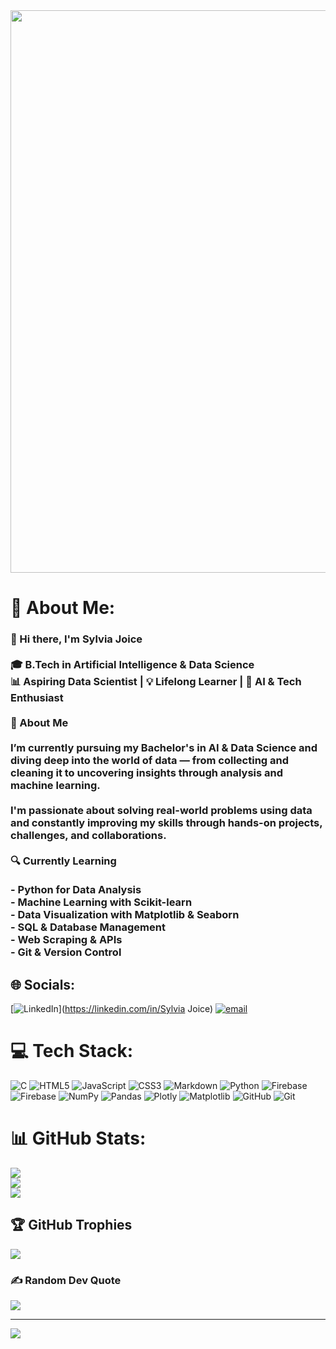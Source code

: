 <img src="https://user-images.githubusercontent.com/74038190/212750155-3ceddfbd-19d3-40a3-87af-8d329c8323c4.gif" width="900">

# 💫 About Me:
### 👋 Hi there, I'm Sylvia Joice<br><br>🎓 **B.Tech in Artificial Intelligence & Data Science**  <br>📊 **Aspiring Data Scientist** | 💡 **Lifelong Learner** | 🧠 **AI & Tech Enthusiast**<br><br> 🚀 About Me<br><br>I’m currently pursuing my Bachelor's in AI & Data Science and diving deep into the world of data — from collecting and cleaning it to uncovering insights through analysis and machine learning.<br><br>I'm passionate about solving real-world problems using data and constantly improving my skills through hands-on projects, challenges, and collaborations.<br><br>🔍 Currently Learning<br><br>- Python for Data Analysis<br>- Machine Learning with Scikit-learn<br>- Data Visualization with Matplotlib & Seaborn<br>- SQL & Database Management<br>- Web Scraping & APIs<br>- Git & Version Control<br>


## 🌐 Socials:
[![LinkedIn](https://img.shields.io/badge/LinkedIn-%230077B5.svg?logo=linkedin&logoColor=white)](https://linkedin.com/in/Sylvia Joice) [![email](https://img.shields.io/badge/Email-D14836?logo=gmail&logoColor=white)](mailto:sylviajoice17@gmail.com) 

# 💻 Tech Stack:
![C](https://img.shields.io/badge/c-%2300599C.svg?style=for-the-badge&logo=c&logoColor=white) ![HTML5](https://img.shields.io/badge/html5-%23E34F26.svg?style=for-the-badge&logo=html5&logoColor=white) ![JavaScript](https://img.shields.io/badge/javascript-%23323330.svg?style=for-the-badge&logo=javascript&logoColor=%23F7DF1E) ![CSS3](https://img.shields.io/badge/css3-%231572B6.svg?style=for-the-badge&logo=css3&logoColor=white) ![Markdown](https://img.shields.io/badge/markdown-%23000000.svg?style=for-the-badge&logo=markdown&logoColor=white) ![Python](https://img.shields.io/badge/python-3670A0?style=for-the-badge&logo=python&logoColor=ffdd54) ![Firebase](https://img.shields.io/badge/firebase-%23039BE5.svg?style=for-the-badge&logo=firebase) ![Firebase](https://img.shields.io/badge/firebase-a08021?style=for-the-badge&logo=firebase&logoColor=ffcd34) ![NumPy](https://img.shields.io/badge/numpy-%23013243.svg?style=for-the-badge&logo=numpy&logoColor=white) ![Pandas](https://img.shields.io/badge/pandas-%23150458.svg?style=for-the-badge&logo=pandas&logoColor=white) ![Plotly](https://img.shields.io/badge/Plotly-%233F4F75.svg?style=for-the-badge&logo=plotly&logoColor=white) ![Matplotlib](https://img.shields.io/badge/Matplotlib-%23ffffff.svg?style=for-the-badge&logo=Matplotlib&logoColor=black) ![GitHub](https://img.shields.io/badge/github-%23121011.svg?style=for-the-badge&logo=github&logoColor=white) ![Git](https://img.shields.io/badge/git-%23F05033.svg?style=for-the-badge&logo=git&logoColor=white)
# 📊 GitHub Stats:
![](https://github-readme-stats.vercel.app/api?username=SylviaJoice&theme=dark&hide_border=false&include_all_commits=true&count_private=true)<br/>
![](https://nirzak-streak-stats.vercel.app/?user=SylviaJoice&theme=dark&hide_border=false)<br/>
![](https://github-readme-stats.vercel.app/api/top-langs/?username=SylviaJoice&theme=dark&hide_border=false&include_all_commits=true&count_private=true&layout=compact)

## 🏆 GitHub Trophies
![](https://github-profile-trophy.vercel.app/?username=SylviaJoice&theme=calm_pink&no-frame=false&no-bg=false&margin-w=4)

### ✍️ Random Dev Quote
![](https://quotes-github-readme.vercel.app/api?type=horizontal&theme=radical)

---
[![](https://visitcount.itsvg.in/api?id=SylviaJoice&icon=1&color=0)](https://visitcount.itsvg.in)

<!-- Proudly created with GPRM ( https://gprm.itsvg.in ) -->
